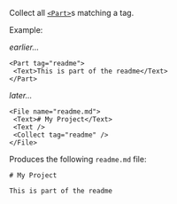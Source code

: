 Collect all [`<Part>`](./Part.md)s matching a tag.

Example:

_earlier..._

```
<Part tag="readme">
 <Text>This is part of the readme</Text>
</Part>
```

_later..._

```
<File name="readme.md">
 <Text># My Project</Text>
 <Text />
 <Collect tag="readme" />
</File>
```

Produces the following `readme.md` file:

```
# My Project

This is part of the readme
```
